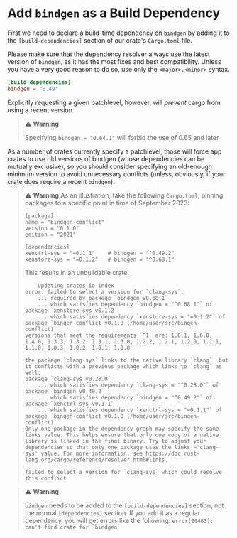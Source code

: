 # Add `bindgen` as a Build Dependency

First we need to declare a build-time dependency on `bindgen` by adding it to
the `[build-dependencies]` section of our crate's `Cargo.toml` file.

Please make sure that the dependency resolver always use the latest
version of `bindgen`, as it has the most fixes and best compatibility.
Unless you have a very good reason to do so, use only the
`<major>.<minor>` syntax.

```toml
[build-dependencies]
bindgen = "0.49"
```

Explicitly requesting a given patchlevel, however, will *prevent* cargo
from using a recent version.

> ⚠️ **Warning**
>
> Specifying `bindgen = "0.64.1"` will forbid the use of 0.65 and later


As a number of crates currently specify a patchlevel, those will force
app crates to use old versions of bindgen (whose dependencies can be
mutually exclusive), so you should consider specifying an old-enough
minimum version to avoid unnecessary conflicts (unless, obviously, if
your crate does require a recent `bindgen`).

> ⚠️ **Warning**
> As an illustration, take the following `Cargo.toml`, pinning
> packages to a specific point in time of September 2023:
>
> ```
> [package]
> name = "bindgen-conflict"
> version = "0.1.0"
> edition = "2021"
> 
> [dependencies]
> xenctrl-sys = "=0.1.1"    # bindgen = "^0.49.2"
> xenstore-sys = "=0.1.2"   # bindgen = "^0.68.1"
> ```
>
> This results in an unbuildable crate:
> ```
>     Updating crates.io index
> error: failed to select a version for `clang-sys`.
>     ... required by package `bindgen v0.68.1`
>     ... which satisfies dependency `bindgen = "^0.68.1"` of package `xenstore-sys v0.1.2`
>     ... which satisfies dependency `xenstore-sys = "=0.1.2"` of package `bingen-conflict v0.1.0 (/home/user/src/bingen-conflict)`
> versions that meet the requirements `^1` are: 1.6.1, 1.6.0, 1.4.0, 1.3.3, 1.3.2, 1.3.1, 1.3.0, 1.2.2, 1.2.1, 1.2.0, 1.1.1, 1.1.0, 1.0.3, 1.0.2, 1.0.1, 1.0.0
> 
> the package `clang-sys` links to the native library `clang`, but it conflicts with a previous package which links to `clang` as well:
> package `clang-sys v0.28.0`
>     ... which satisfies dependency `clang-sys = "^0.28.0"` of package `bindgen v0.49.2`
>     ... which satisfies dependency `bindgen = "^0.49.2"` of package `xenctrl-sys v0.1.1`
>     ... which satisfies dependency `xenctrl-sys = "=0.1.1"` of package `bingen-conflict v0.1.0 (/home/user/src/bingen-conflict)`
> Only one package in the dependency graph may specify the same links value. This helps ensure that only one copy of a native library is linked in the final binary. Try to adjust your dependencies so that only one package uses the links ='clang-sys' value. For more information, see https://doc.rust-lang.org/cargo/reference/resolver.html#links.
> 
> failed to select a version for `clang-sys` which could resolve this conflict
> ```

> ⚠️ **Warning**
>
> `bindgen` needs to be added to the `[build-dependencies]` section, not the normal
> `[dependencies]` section. If you add it as a regular dependency, you will get
> errors like the following: `` error[E0463]: can't find crate for `bindgen` ``
